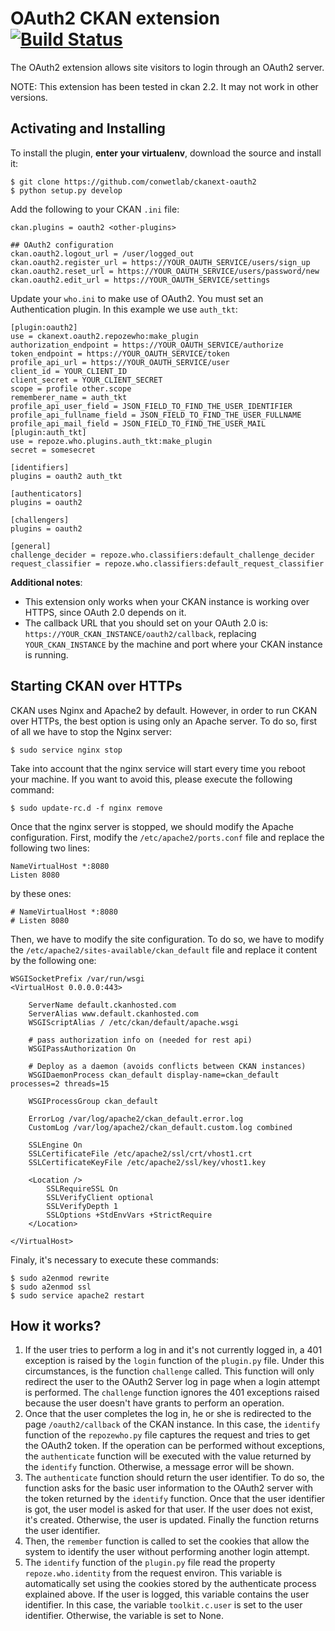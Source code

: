 OAuth2 CKAN extension  [![Build Status](http://hercules.ls.fi.upm.es/jenkins/buildStatus/icon?job=ckan_oauth2)](http://hercules.ls.fi.upm.es/jenkins/job/ckan_oauth2/)
=====================

The OAuth2 extension allows site visitors to login through an OAuth2 server.

NOTE: This extension has been tested in ckan 2.2. It may not work in other versions.


Activating and Installing
-------------------------

To install the plugin, **enter your virtualenv**, download the source and install it:

```
$ git clone https://github.com/conwetlab/ckanext-oauth2
$ python setup.py develop
```

Add the following to your CKAN `.ini` file:

```
ckan.plugins = oauth2 <other-plugins>

## OAuth2 configuration
ckan.oauth2.logout_url = /user/logged_out
ckan.oauth2.register_url = https://YOUR_OAUTH_SERVICE/users/sign_up
ckan.oauth2.reset_url = https://YOUR_OAUTH_SERVICE/users/password/new
ckan.oauth2.edit_url = https://YOUR_OAUTH_SERVICE/settings
```

Update your `who.ini` to make use of OAuth2. You must set an Authentication plugin. In this example we use `auth_tkt`:

```
[plugin:oauth2]
use = ckanext.oauth2.repozewho:make_plugin
authorization_endpoint = https://YOUR_OAUTH_SERVICE/authorize
token_endpoint = https://YOUR_OAUTH_SERVICE/token
profile_api_url = https://YOUR_OAUTH_SERVICE/user
client_id = YOUR_CLIENT_ID
client_secret = YOUR_CLIENT_SECRET
scope = profile other.scope
rememberer_name = auth_tkt
profile_api_user_field = JSON_FIELD_TO_FIND_THE_USER_IDENTIFIER
profile_api_fullname_field = JSON_FIELD_TO_FIND_THE_USER_FULLNAME
profile_api_mail_field = JSON_FIELD_TO_FIND_THE_USER_MAIL
[plugin:auth_tkt]
use = repoze.who.plugins.auth_tkt:make_plugin
secret = somesecret

[identifiers]
plugins = oauth2 auth_tkt

[authenticators]
plugins = oauth2

[challengers]
plugins = oauth2

[general]
challenge_decider = repoze.who.classifiers:default_challenge_decider
request_classifier = repoze.who.classifiers:default_request_classifier
```

**Additional notes**:
* This extension only works when your CKAN instance is working over HTTPS, since OAuth 2.0 depends on it. 
* The callback URL that you should set on your OAuth 2.0 is: `https://YOUR_CKAN_INSTANCE/oauth2/callback`, replacing `YOUR_CKAN_INSTANCE` by the machine and port where your CKAN instance is running. 

Starting CKAN over HTTPs
------------------------
CKAN uses Nginx and Apache2 by default. However, in order to run CKAN over HTTPs, the best option is using only an Apache server. To do so, first of all we have to stop the Nginx server:

```
$ sudo service nginx stop
```

Take into account that the nginx service will start every time you reboot your machine. If you want to avoid this, please execute the following command:

```
$ sudo update-rc.d -f nginx remove
```

Once that the nginx server is stopped, we should modify the Apache configuration. First, modify the `/etc/apache2/ports.conf` file and replace the following two lines:

```
NameVirtualHost *:8080
Listen 8080
```

by these ones:

```
# NameVirtualHost *:8080
# Listen 8080
```

Then, we have to modify the site configuration. To do so, we have to modify the `/etc/apache2/sites-available/ckan_default` file and replace it content by the following one:

```
WSGISocketPrefix /var/run/wsgi
<VirtualHost 0.0.0.0:443>

    ServerName default.ckanhosted.com
    ServerAlias www.default.ckanhosted.com
    WSGIScriptAlias / /etc/ckan/default/apache.wsgi

    # pass authorization info on (needed for rest api)
    WSGIPassAuthorization On

    # Deploy as a daemon (avoids conflicts between CKAN instances)
    WSGIDaemonProcess ckan_default display-name=ckan_default processes=2 threads=15

    WSGIProcessGroup ckan_default

    ErrorLog /var/log/apache2/ckan_default.error.log
    CustomLog /var/log/apache2/ckan_default.custom.log combined

    SSLEngine On
    SSLCertificateFile /etc/apache2/ssl/crt/vhost1.crt
    SSLCertificateKeyFile /etc/apache2/ssl/key/vhost1.key

    <Location />
        SSLRequireSSL On
        SSLVerifyClient optional
        SSLVerifyDepth 1
        SSLOptions +StdEnvVars +StrictRequire
    </Location>

</VirtualHost>
```

Finaly, it's necessary to execute these commands:

```
$ sudo a2enmod rewrite
$ sudo a2enmod ssl
$ sudo service apache2 restart
```


How it works?
-------------
1. If the user tries to perform a log in and it's not currently logged in, a 401 exception is raised by the `login` function of the `plugin.py` file. Under this circumstances, is the function `challenge` called. This function will only redirect the user to the OAuth2 Server log in page when a login attempt is performed. The `challenge` function ignores the 401 exceptions raised because the user doesn't have grants to perform an operation.
2. Once that the user completes the log in, he or she is redirected to the page `/oauth2/callback` of the CKAN instance. In this case, the `identify` function of the `repozewho.py` file captures the request and tries to get the OAuth2 token. If the operation can be performed without exceptions, the `authenticate` function will be executed with the value returned by the `identify` function. Otherwise, a message error will be shown.
3. The `authenticate` function should return the user identifier. To do so, the function asks for the basic user information to the OAuth2 server with the token returned by the `identify` function. Once that the user identifier is got, the user model is asked for that user. If the user does not exist, it's created. Otherwise, the user is updated. Finally the function returns the user identifier.
4. Then, the `remember` function is called to set the cookies that allow the system to identify the user without performing another login attempt. 
5. The `identify` function of the `plugin.py` file read the property `repoze.who.identity` from the request environ. This variable is automatically set using the cookies stored by the authenticate process explained above. If the user is logged, this variable contains the user identifier. In this case, the variable `toolkit.c.user` is set to the user identifier. Otherwise, the variable is set to None. 



